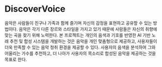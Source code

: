 # DiscoverVoice

음악은 사람들이 친구나 가족과 함께 즐기며 자신의 감정을 표현하고 공유할 수 있는 방법이다. 음악은 각기 다른 장르와 스타일을 가지고 있기 때문에 사람들은 자신의 취향에 맞는 곡을 찾기 위해 노력한다. 본 프로젝트는 개인의 음색과 기호를 반영한 AI 기반 노래 추천 및 합성 시스템을 개발하는 것은 음악을 개인 맞춤형으로 제공하고, 사용자들이 더욱 만족할 수 있는 음악 청취 환경을 제공할 수 있다. 사용자의 음색을 분석하여 그와 어울리는 가수를 추천하고, 더 나아가 사용자의 목소리로 합성된 음악을 제공하는 것을 목표로 한다.
